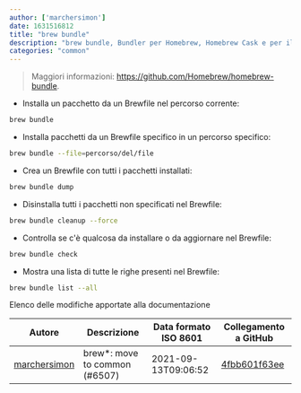 ```yaml
---
author: ['marchersimon']
date: 1631516812
title: "brew bundle"
description: "brew bundle, Bundler per Homebrew, Homebrew Cask e per il Mac App Store."
categories: "common"
---
```

> Maggiori informazioni: <https://github.com/Homebrew/homebrew-bundle>.

- Installa un pacchetto da un Brewfile nel percorso corrente:

```bash
brew bundle
```

- Installa pacchetti da un Brewfile specifico in un percorso specifico:

```bash
brew bundle --file=percorso/del/file
```

- Crea un Brewfile con tutti i pacchetti installati:

```bash
brew bundle dump
```

- Disinstalla tutti i pacchetti non specificati nel Brewfile:

```bash
brew bundle cleanup --force
```

- Controlla se c'è qualcosa da installare o da aggiornare nel Brewfile:

```bash
brew bundle check
```

- Mostra una lista di tutte le righe presenti nel Brewfile:

```bash
brew bundle list --all
```
Elenco delle modifiche apportate alla documentazione


Autore | Descrizione | Data formato ISO 8601 | Collegamento a GitHub
------|-----|-----|-----
[marchersimon](mailto:50295997+marchersimon@users.noreply.github.com) | brew*: move to common (#6507) | 2021-09-13T09:06:52 | [4fbb601f63ee](https://github.com/tldr-pages/tldr/commit/4fbb601f63ee14b0ed9a23d1d9c78bb102a23776)

